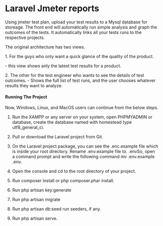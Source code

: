 
<p align="center"></p>
<h1>Laravel Jmeter reports</h1>
<p>Using jmeter test plan, upload your test results to a Mysql database for storeage. The front end will automatically run simple analysis and graph the outcomes of the tests. It automatically links all your tests runs to the respective projects.  
    
<p>The original architecture has two views.</p>
<p>1. For the guys who only want a quick glance of the quality of the product.</p>
- this view shows anly the latest test results for a product.</p>
<p>2. The other for the test engineer who wants to see the details of test outcomes.
- Shows the full list of test runs, and the user chooses whatever results they want to analyze.
</p>

<h4>Running The Project</h4>

Now, Windows, Linux, and MacOS users can continue from the below steps.
1. Run the XAMPP or any server on your system, open PHPMYADMIN or database, create the database named with homestead type utf8_general_ci.

2. Pull or download the Laravel project from Git.
3. On the Laravel project package, you can see the .enc.example file which is inside your root directory. Rename .env.example file to. .envSo, open a command prompt and write the following command mv .env.example .env.
4. Open the console and cd to the root directory of your project.
5. Run composer install or php composer.phar install.
6. Run php artisan key:generate
7. Run php artisan migrate
8. Run php artisan db:seed run seeders, if any.
9. Run php artisan serve.
